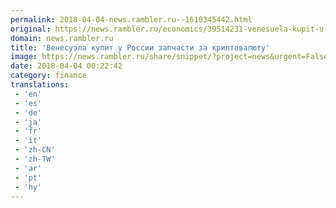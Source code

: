 ```yaml
---
permalink: 2018-04-04-news.rambler.ru--1610345442.html
original: https://news.rambler.ru/economics/39514231-venesuela-kupit-u-rossii-zapchasti-za-kriptovalyutu/
domain: news.rambler.ru
title: 'Венесуэла купит у России запчасти за криптовалюту'
image: https://news.rambler.ru/share/snippet/?project=news&urgent=False&image=http%3A%2F%2Fnews.rambler.ru%2Fimg%2F2018%2F04%2F04022727.271362.2832.jpg&big=False&title=%D0%92%D0%B5%D0%BD%D0%B5%D1%81%D1%83%D1%8D%D0%BB%D0%B0+%D0%BA%D1%83%D0%BF%D0%B8%D1%82+%D1%83%C2%A0%D0%A0%D0%BE%D1%81%D1%81%D0%B8%D0%B8+%D0%B7%D0%B0%D0%BF%D1%87%D0%B0%D1%81%D1%82%D0%B8+%D0%B7%D0%B0%C2%A0%D0%BA%D1%80%D0%B8%D0%BF%D1%82%D0%BE%D0%B2%D0%B0%D0%BB%D1%8E%D1%82%D1%83
date: 2018-04-04 00:22:42
category: finance
translations: 
 - 'en'
 - 'es'
 - 'de'
 - 'ja'
 - 'fr'
 - 'it'
 - 'zh-CN'
 - 'zh-TW'
 - 'ar'
 - 'pt'
 - 'hy'
---
```


